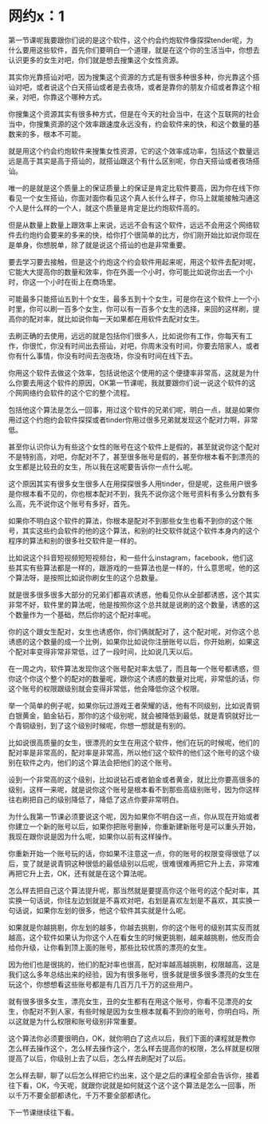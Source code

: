 # 网约x：1

第一节课呢我要跟你们说的是这个软件，这个约会约炮软件像探探tender呢，为什么要用这些软件，首先你们要明白一个道理，就是在这个你的生活当中，你想去认识更多的女生对吧，你们就是想去搜集这个女性资源。

其实你光靠搭讪对吧，因为搜集这个资源的方式是有很多种很多种，你光靠这个搭讪对吧，或者说这个白天搭讪或者是去夜场，或者是靠你的朋友介绍或者靠这个相亲，对吧，你靠这个哪种方式。

你搜集这个资源其实有很多种方式，但是在今天的社会当中，在这个互联网的社会当中，你搜集资源的这个效率跟速度永远没有，约会软件来的快，和这个数量的基数来的多，根本不可能。

就是用这个约会约炮软件来搜集女性资源，它的这个效率成功率，包括这个数量远远是高于其实是高于搭讪的，就搭讪跟这个有什么区别呢，你白天搭讪或者夜场搭讪。

唯一的是就是这个质量上的保证质量上的保证是肯定比软件要高，因为你在线下你看见一个女生搭讪，你面对面你看见这个真人长什么样子，你马上就能接触沟通这个人是什么样的一个人，就这个质量是肯定是比约炮软件高的。

但是从数量上数量上跟效率上来说，远远不会有这个软件，远远不会用这个网络软件去约炮约会要来的多来的快，给你打个很简单的比方，你们刚开始比如说你现在是单身，你想脱单，除了就是说这个搭讪的也是非常重要。

要去学习要去接触，但是这个约炮这个约会软件用起来呢，用这个软件去配对呢，它能大大提高你的数量和效率，你在外面一个小时，你可能比如说你出去一个小时，你这一个小时在街上在商场里。

可能最多只能搭讪五到十个女生，最多五到十个女生，可是你在这个软件上一个小时里，你可以刷一百多个女生，你可以有一百多个女生的选择，来回的这样刷，提高你的配对率，就比如说你每一天如果都在用软件去配对女生。

去刷正确的去使用，远远的就是包括你们很多人，比如说你有工作，你每天有工作，你很忙，你没有时间出去搭讪，对吧，你周末没有时间，你要去陪家人，或者你有什么事情，你没有时间去泡夜场，你没有时间在线下去。

你用这个软件去做这个效率，包括说他这个使用的这个便捷率非常高，这就是为什么你要去用这个软件的原因，OK第一节课呢，我就要跟你们说一说这个软件的这个网网络约会软件的这个它的整个流程。

包括他这个算法是怎么一回事，用过这个软件的兄弟们呢，明白一点，就是如果你用过这个约炮约会软件探探或者tinder你用过很多兄弟就发现这个配对力啊，非常低。

甚至你认识你认为有些这个女性的账号在这个软件上是假的，甚至就说你这个配对不是特别高，对吧，你配对不了，甚至很多账号是假的，甚至你根本看不到漂亮的女生都是比较丑的女生，所以我在这呢要告诉你一点什么呢。

这个原因其实有很多女生很多人在用探探很多人用tinder，但是呢，这些用户很多是你根本看不见的，你也根本配对不到，我先不说你这个账号资料有多么分数有多么高，先不说你这个账号有多好，首先。

如果你不明白这个软件的算法，你根本是配对不到那些女生也看不到你的这个账号，其实这些约会软件的他的这个算法，和别的社交软件就这个软件本身内的这个程序的算法和别的很多社交软件是一样的。

比如说这个抖音短视频短短视频台，和一些什么instagram，facebook，他们这些其实有些算法都是一样的，跟游戏的一些算法也是一样的，什么意思呢，他的这个算法呀，是按照比如说你刷女生的这个总数量。

就是很多很多很多大部分的兄弟们都喜欢诱惑，他看见你从全部都诱惑，这个其实非常不好，软件里的算法呢，他是按照你这个总共就是说刷的这个数量，诱惑的这个数量作为一个基础，然后你的这个配对率呢。

你的这个跟女生配对，女生也诱惑你，你们俩就配对了，这个配对呢，对你这个总诱惑的这个数量的成一个比例，如果你比如说你注册账号以后，你开始刷，如果这个配对率变得非常非常低，过了一段时间，比如说几天以后。

在一周之内，软件算法发现你这个账号配对率太低了，而且每一个账号都诱惑，但你这个你这个整个的配对的数量呢，跟你这个诱惑的数量对比呢，非常低的话，你这个账号的权限跟级别就会变得非常低，他会降低你这个权限。

举一个简单的例子呢，如果你玩过游戏王者荣耀的话，他有不同级别，比如说青铜白银黄金，鉑金钻石，那你的这个级别呢，就会被降低到最低，就是青铜就好比一个青铜级别，到了这个级别时候呢，你想一想就是有别的。

比如说很高质量的女生，很漂亮的女生在用这个软件，他们在玩的时候呢，他们的配对率是非常高的，配对率是非常高，所以他们这个软件的他们这个账号的这个级别在软件之内，他们的这个算法会把他们的这个账号。

设到一个非常高的这个级别，比如说钻石或者鉑金或者黄金，就比比你要高很多的级别，这样一来呢，就是说你这个账号是根本看不到那些高级别账号，因为你这样往右刷把自己的级别降低了，降低了这点你要非常明白。

为什么我第一节课必须要说这个呢，因为如果你不明白这一点，你从现在开始或者你建立一个新的账号以后，如果你把账号删掉，你重新建新账号是可以重头开始，我现在跟你说是因为什么呢，如果你以前有这样操作。

你重新开始一个账号玩的话，你如果不注意这一点，你的账号的权限变得很低了以后，变了就是说青铜这种很低的最低级别以后呢，很难很难再把它升上去，非常难再把它升上去，OK，还有就是在这个算法呢。

怎么样去把自己这个算法提升呢，那当然就是要提高你这个账号的这个配对率，其实换一句话说，你往左边划就是不喜欢对吧，右划是喜欢左划是不喜欢，其实换一句话说，如果你左划的很多，他这个软件其实就是什么呢。

如果就是你越挑剔，你左划的越多，你越去挑剔，你的这个账号的级别其实反而就越高，这个软件如果认为你这个人在看女生的时候更挑剔，越来越挑剔，他反而会给你升级，让你看到顶上面的账号，那些比较优质的漂亮的女生。

因为他们也是很挑的，他们的配对率也很高，配对率越高越挑剔，权限越高，这是我们这么多年总结出来的经验，因为有很多账号，很多就是很多很多漂亮的女生在玩这个，你想想看这些账号都是有几百万几千万的这些用户。

就有很多很多女生，漂亮女生，丑的女生都有在用这个账号，你看不见漂亮的女生，你配对不到人家，有些时候是因为女生根本就看不到你的账号，你明白吗，所以这就是为什么权限和账号级别非常重要。

这个算法你必须要很明白，OK，就你明白了这点以后，我们下面的课程就是教你怎么样去操作这个，怎么样去操作这个，怎么样去提高你的权限，怎么样就是权限提高了以后，你级别上去了以后，怎么样去刷配对了以后。

怎么样去聊，聊了以后怎么样把它约出来，这个是之后的课程全部会告诉你，接着往下看，OK，今天呢，就跟你说就是如何就这个这个这个算法是怎么一回事，所以千万不要全部都诱化，千万不要全部都诱化。

下一节课继续往下看。